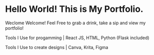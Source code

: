 # Hello World! This is My Portfolio.

Weclome Welcome! Feel Free to grab a drink, take a sip and view my portfolio!


Tools I Use for progamming |
React JS,
HTML,
Python (Flask included)


Tools I Use to create designs |
Canva,
Krita,
Figma
